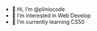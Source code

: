 - 👋 Hi, I’m @pliniocode
- 👀 I’m interested in Web Develop
- 🌱 I’m currently learning CS50

<!---
pliniocode/pliniocode is a ✨ special ✨ repository because its `README.md` (this file) appears on your GitHub profile.
You can click the Preview link to take a look at your changes.
--->
